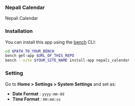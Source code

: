 ### Nepali Calendar

Nepali Calendar

### Installation

You can install this app using the [bench](https://github.com/frappe/bench) CLI:

```bash
cd $PATH_TO_YOUR_BENCH
bench get-app $URL_OF_THIS_REPO
bench --site $YOUR_SITE_NAME install-app nepali_calendar
```

### Setting

Go to **Home > Settings > System Settings** and set as:

- **Date Format** : `yyyy-mm-dd`
- **Time Format** : `HH:mm:ss`
